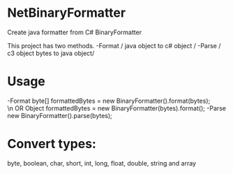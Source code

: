 # NetBinaryFormatter
Create java formatter from C# BinaryFormatter

This project has two methods. 
-Format / java object to c# object /
-Parse / c3 object bytes to java object/

# Usage
-Format
  byte[] formattedBytes = new BinaryFormatter().format(bytes); <br> \n
  OR
  Object formattedBytes = new BinaryFormatter(bytes).format();
-Parse
  new BinaryFormatter().parse(bytes);

# Convert types:
byte, boolean, char, short, int, long, float, double, string and array
